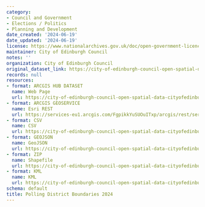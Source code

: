 ```yaml
---
category:
- Council and Government
- Elections / Politics
- Planning and Development
date_created: '2024-06-19'
date_updated: '2024-06-19'
license: https://www.nationalarchives.gov.uk/doc/open-government-licence/version/3/
maintainer: City of Edinburgh Council
notes: ''
organization: City of Edinburgh Council
original_dataset_link: https://city-of-edinburgh-council-open-spatial-data-cityofedinburgh.hub.arcgis.com/maps/cityofedinburgh::polling-district-boundaries-2024
records: null
resources:
- format: ARCGIS HUB DATASET
  name: Web Page
  url: https://city-of-edinburgh-council-open-spatial-data-cityofedinburgh.hub.arcgis.com/maps/cityofedinburgh::polling-district-boundaries-2024
- format: ARCGIS GEOSERVICE
  name: Esri REST
  url: https://services-eu1.arcgis.com/FgpikkYuSUOuITxp/arcgis/rest/services/Polling_District_Boundaries_2024/FeatureServer/63
- format: CSV
  name: CSV
  url: https://city-of-edinburgh-council-open-spatial-data-cityofedinburgh.hub.arcgis.com/api/download/v1/items/6504e769f85a4ad1b4eb48f12cc22e5c/csv?layers=63
- format: GEOJSON
  name: GeoJSON
  url: https://city-of-edinburgh-council-open-spatial-data-cityofedinburgh.hub.arcgis.com/api/download/v1/items/6504e769f85a4ad1b4eb48f12cc22e5c/geojson?layers=63
- format: ZIP
  name: Shapefile
  url: https://city-of-edinburgh-council-open-spatial-data-cityofedinburgh.hub.arcgis.com/api/download/v1/items/6504e769f85a4ad1b4eb48f12cc22e5c/shapefile?layers=63
- format: KML
  name: KML
  url: https://city-of-edinburgh-council-open-spatial-data-cityofedinburgh.hub.arcgis.com/api/download/v1/items/6504e769f85a4ad1b4eb48f12cc22e5c/kml?layers=63
schema: default
title: Polling District Boundaries 2024
---
```

